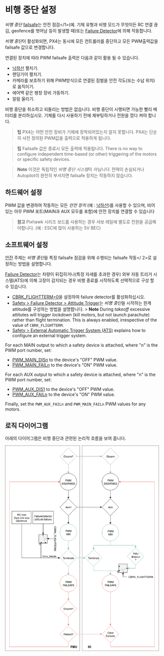 # 비행 중단 설정

*비행 중단* [failsafe](../config/safety.md#failsafe_actions)는 안전 점검</1>(예. 기체 유형과 비행 모드가 무엇이든 RC 연결 끊김, geofence를 벗어남 등이 발생할 때)또는 [Failure Detector](../config/safety.md#failure_detector)에 의해 작동합니다. </p> 

*비행 중단*이 활성화되면, PX4는 동시에 모든 컨트롤러를 중단하고 모든 PWM출력값을 failsafe 값으로 변경합니다.

연결된 장치에 따라 PWM failsafe 출력은 다음과 같이 활용 될 수 있습니다.

- [낙하산](../peripherals/parachute.md) 펼치기.
- 랜딩기어 펼치기.
- 카메라를 보호하기 위해 PWM방식으로 연결된 짐벌을 안전 각도(또는 수납 위치) 로 움직이기.
- 에어백 같은 팽창 장비 가동하기.
- 알람 울리기.

비행 중단을 취소하고 되돌리는 방법은 없습니다. 비행 중단이 시행되면 가능한 빨리 배터리를 분리하십시오. 기체를 다시 사용하기 전에 재부팅하거나 전원을 껐다 켜야 합니다.

> **팁** PX4는 어떤 안전 장비가 기체에 장착되어있는지 알지 못합니다. PX4는 단순히 사전 정의된 PWM값을 출력으로 적용하게 됩니다.

<span></span>

> **팁** Failsafe 값은 종료시 모든 출력에 적용됩니다. There is no way to configure independent time-based (or other) triggering of the motors or specific safety devices.

<span></span>

> **Note** 이것은 독립적인 *비행 중단 시스템*이 *아닙니다*. 전력이 손실되거나 Autopilot이 완전히 부서지면 failsafe 장치는 작동하지 않습니다. 

## 하드웨어 설정

PWM 값을 변경하여 작동하는 모든 *안전 장치* (예 : [낙하산](../peripherals/parachute.md))를 사용할 수 있으며, 비어있는 아무 PWM 포트(MAIN과 AUX 모두를 포함)에 안전 장치를 연결할 수 있습니다

> **참고** Pixhawk 시리즈 보드를 사용하는 경우 서보 레일에 별도로 전원을 공급해야합니다. (예 : ESC에 많이 사용하는 5V BEC)

## 소프트웨어 설정

[안전](../config/safety.md) 주제는 *비행 중단*을 특정 failsafe 점검을 위해 수행되는 failsafe 작동</ 2>로 설정하는 방법을 설명합니다.</p> 

[Failure Detector](../config/safety.md#failure_detector)는 차량이 뒤집히거나(특정 자세를 초과한 경우) 외부 자동 트리거 시스템(ATS)에 의해 고장이 감지되는 경우 비행 종료를 시작하도록 선택적으로 구성 할 수 있습니다.

- [CBRK_FLIGHTTERM=0](../advanced_config/parameter_reference.md#CBRK_FLIGHTTERM)을 설정하여 failure detector를 활성화하십시오.
- [Safety > Failure Detector > Attitude Trigger](../config/safety.md#attitude_trigger)는 *비행 중단*을 시작하는 한계 attitude를 구성하는 방법을 설명합니다. > **Note** During *takeoff* excessive attitutes will trigger *lockdown* (kill motors, but not launch parachute) rather than flight termination. This is always enabled, irrespective of the value of `CBRK_FLIGHTTERM`.
- [Safety > External Automatic Trigger System (ATS)](../config/safety.md#external_ats) explains how to configure an external trigger system.

For each MAIN output to which a safety device is attached, where "n" is the PWM port number, set:

- [PWM_MAIN_DISn](../advanced_config/parameter_reference.md#PWM_MAIN_DIS1) to the device's "OFF" PWM value.
- [PWM_MAIN_FAILn](../advanced_config/parameter_reference.md#PWM_MAIN_FAIL1) to the device's "ON" PWM value.

For each AUX output to which a safety device is attached, where "n" is the PWM port number, set:

- [PWM_AUX_DIS1](../advanced_config/parameter_reference.md#PWM_AUX_DIS1) to the device's "OFF" PWM value.
- [PWM_AUX_FAILn](../advanced_config/parameter_reference.md#PWM_AUX_FAIL1) to the device's "ON" PWM value.

Finally, set the `PWM_AUX_FAILn` and `PWM_MAIN_FAILn` PWM values for any motors.

## 로직 다이어그램

아래의 다이어그램은 비행 중단과 관련된 논리적 흐름을 보여 줍니다.

![Logic diagram](../../assets/config/flight_termination_logic_diagram.png)